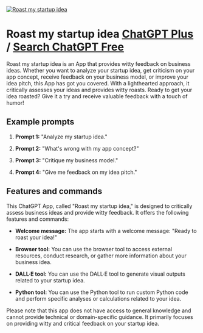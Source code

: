 
[![Roast my startup idea](https://files.oaiusercontent.com/file-aebuJOPwXnFRMI3eZG6QFVEF?se=2123-10-17T05%3A33%3A33Z&sp=r&sv=2021-08-06&sr=b&rscc=max-age%3D31536000%2C%20immutable&rscd=attachment%3B%20filename%3D0f2c3f61-6705-4848-9616-29826fe4e225.png&sig=81ZXWxpsEuaiPFK7FRyNDZU9ivCS5iqs6OjtE%2BDnO/E%3D)](https://chat.openai.com/g/g-XSig6CTXS-roast-my-startup-idea)

# Roast my startup idea [ChatGPT Plus](https://chat.openai.com/g/g-XSig6CTXS-roast-my-startup-idea) / [Search ChatGPT Free](https://gptcall.net/index.html#/?search=Roast%20my%20startup%20idea)

Roast my startup idea is an App that provides witty feedback on business ideas. Whether you want to analyze your startup idea, get criticism on your app concept, receive feedback on your business model, or improve your idea pitch, this App has got you covered. With a lighthearted approach, it critically assesses your ideas and provides witty roasts. Ready to get your idea roasted? Give it a try and receive valuable feedback with a touch of humor!

## Example prompts

1. **Prompt 1:** "Analyze my startup idea."

2. **Prompt 2:** "What's wrong with my app concept?"

3. **Prompt 3:** "Critique my business model."

4. **Prompt 4:** "Give me feedback on my idea pitch."

## Features and commands

This ChatGPT App, called "Roast my startup idea," is designed to critically assess business ideas and provide witty feedback. It offers the following features and commands:

- **Welcome message:** The app starts with a welcome message: "Ready to roast your idea!"

- **Browser tool:** You can use the browser tool to access external resources, conduct research, or gather more information about your business idea.

- **DALL·E tool:** You can use the DALL·E tool to generate visual outputs related to your startup idea.

- **Python tool:** You can use the Python tool to run custom Python code and perform specific analyses or calculations related to your idea.

Please note that this app does not have access to general knowledge and cannot provide technical or domain-specific guidance. It primarily focuses on providing witty and critical feedback on your startup idea.


